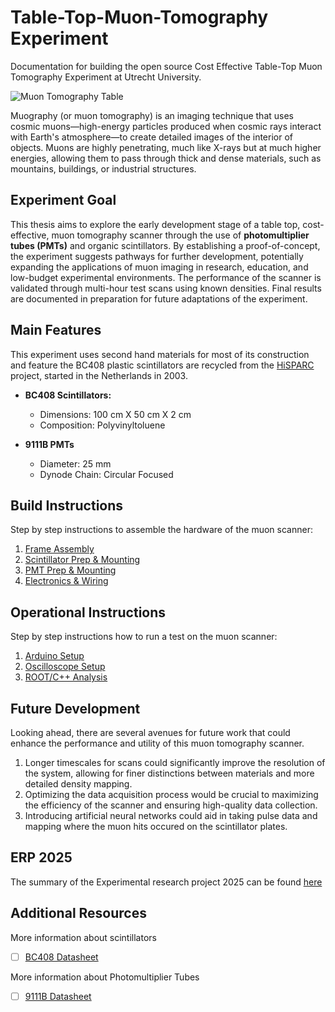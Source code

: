 # Table-Top-Muon-Tomography Experiment
Documentation for building the open source Cost Effective Table-Top Muon Tomography Experiment at Utrecht University.

![Muon Tomography Table](Figures/setup_pmt1.jpg)

Muography (or muon tomography) is an imaging technique that uses cosmic muons—high-energy particles produced when cosmic rays interact with Earth's atmosphere—to create detailed images of the interior of objects. Muons are highly penetrating, much like X-rays but at much higher energies, allowing them to pass through thick and dense materials, such as mountains, buildings, or industrial structures.

## Experiment Goal
This thesis aims to explore the early development stage of a table top, cost-effective, muon tomography scanner through the use of **photomultiplier tubes (PMTs)** and organic scintillators. By establishing a proof-of-concept, the experiment suggests pathways for further development, potentially expanding the applications of muon imaging in research, education, and low-budget experimental environments. The performance of the scanner is validated through multi-hour test scans using known densities. Final results are documented in preparation for future adaptations of the experiment.

## Main Features
This experiment uses second hand materials for most of its construction and feature the BC408 plastic scintillators are recycled from the [HiSPARC](https://hisparc.utah.edu/) project, started in the Netherlands in 2003.
+ __BC408 Scintillators:__
  + Dimensions: 100 cm X 50 cm X 2 cm
  + Composition: Polyvinyltoluene

+ __9111B PMTs__
  + Diameter: 25 mm
  + Dynode Chain: Circular Focused


## Build Instructions
Step by step instructions to assemble the hardware of the muon scanner:
1. [Frame Assembly](Documents/BuildInstructions/FrameAssembly.md)
2. [Scintillator Prep & Mounting](Documents/BuildInstructions/Scintillator.md)
3. [PMT Prep & Mounting](Documents/BuildInstructions/PMT.md)
4. [Electronics & Wiring](Documents/BuildInstructions/Electronics.md)
   
## Operational Instructions
Step by step instructions how to run a test on the muon scanner:
1. [Arduino Setup](Documents/OperationalInstructions/Arduino.md)
2. [Oscilloscope Setup](Documents/OperationalInstructions/Oscilloscope.md)
3. [ROOT/C++ Analysis](Documents/OperationalInstructions/ROOTanalysis.md)

## Future Development
Looking ahead, there are several avenues for future work that could enhance the performance and utility of this muon tomography scanner. 
1. Longer timescales for scans could significantly improve the resolution of the system, allowing for finer distinctions between materials and more detailed density mapping. 
2. Optimizing the data acquisition process would be crucial to maximizing the efficiency of the scanner and ensuring high-quality data collection.
3. Introducing artificial neural networks could aid in taking pulse data and mapping where the muon hits occured on the scintillator plates.

## ERP 2025
The summary of the Experimental research project 2025 can be found [here](ERP%202025/Summary.md)

## Additional Resources
More information about scintillators
- [ ] [BC408 Datasheet](Documents/Literature/bicron_datasheet.pdf)
 

More information about Photomultiplier Tubes
- [ ] [9111B Datasheet](Documents/Literature/bicron_datasheet.pdf)

